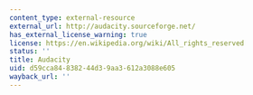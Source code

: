 ```yaml
---
content_type: external-resource
external_url: http://audacity.sourceforge.net/
has_external_license_warning: true
license: https://en.wikipedia.org/wiki/All_rights_reserved
status: ''
title: Audacity
uid: d59cca84-8382-44d3-9aa3-612a3088e605
wayback_url: ''
---
```

